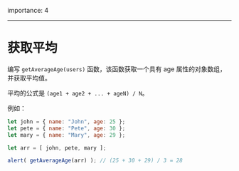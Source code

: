importance: 4

---

# 获取平均

编写 `getAverageAge(users)` 函数，该函数获取一个具有 age 属性的对象数组，并获取平均值。

平均的公式是 `(age1 + age2 + ... + ageN) / N`。

例如：

```js no-beautify
let john = { name: "John", age: 25 };
let pete = { name: "Pete", age: 30 };
let mary = { name: "Mary", age: 29 };

let arr = [ john, pete, mary ];

alert( getAverageAge(arr) ); // (25 + 30 + 29) / 3 = 28
```

